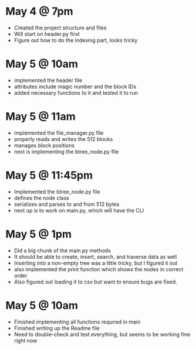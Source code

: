 # May 4 @ 7pm
- Created the project structure and files
- Will start on header.py first
- Figure out how to do the indexing part, looks tricky

# May 5 @ 10am
- implemented the header file
- attributes include magic number and the block IDs
- added necessary functions to it and tested it to run

# May 5 @ 11am
- implemented the file_manager.py file
- properly reads and writes the 512 blocks
- manages block positions
- next is implementing the btree_node.py file

# May 5 @ 11:45pm
- Implemented the btree_node.py file
- defines the node class
- serializes and parses to and from 512 bytes
- next up is to work on main.py, which will have the CLI

# May 5 @ 1pm
- Did a big chunk of the main.py methods
- It should be able to create, insert, search, and traverse data as well
- Inserting into a non-empty tree was a little tricky, but I figured it out
- also implemented the print function which shows the nodes in correct order
- Also figured out loading it to csv but want to ensure bugs are fixed.

# May 5 @ 10am
- Finished implementing all functions required in main
- Finished writing up the Readme file
- Need to double-check and test everything, but seems to be working fine right now